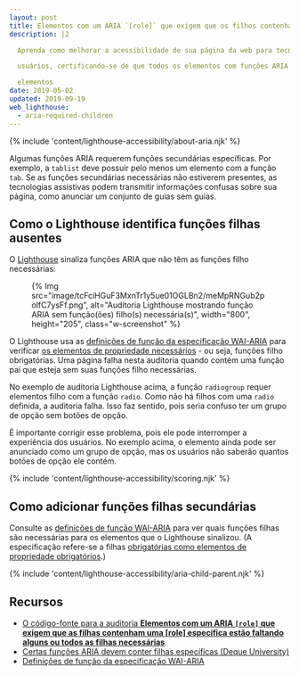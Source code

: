 ```yaml
---
layout: post
title: Elementos com um ARIA `[role]` que exigem que os filhos contenham um `[role]` específico estão faltando alguns ou todos os filhos necessários
description: |2

  Aprenda como melhorar a acessibilidade de sua página da web para tecnologia assistiva

  usuários, certificando-se de que todos os elementos com funções ARIA tenham o filho

  elementos
date: 2019-05-02
updated: 2019-09-19
web_lighthouse:
  - aria-required-children
---
```


{% include 'content/lighthouse-accessibility/about-aria.njk' %}

Algumas funções ARIA requerem funções secundárias específicas. Por exemplo, a `tablist` deve possuir pelo menos um elemento com a função `tab`. Se as funções secundárias necessárias não estiverem presentes, as tecnologias assistivas podem transmitir informações confusas sobre sua página, como anunciar um conjunto de guias sem guias.

## Como o Lighthouse identifica funções filhas ausentes

O <a href="https://developers.google.com/web/tools/lighthouse" rel="noopener">Lighthouse</a> sinaliza funções ARIA que não têm as funções filho necessárias:

<figure class="w-figure">{% Img src="image/tcFciHGuF3MxnTr1y5ue01OGLBn2/meMpRNGub2polfC7ysFf.png", alt="Auditoria Lighthouse mostrando função ARIA sem função(ões) filho(s) necessária(s)", width="800", height="205", class="w-screenshot" %}</figure>

O Lighthouse usa as <a href="https://www.w3.org/TR/wai-aria-1.1/#role_definitions" rel="noopener">definições de função da especificação WAI-ARIA</a> para verificar <a href="https://www.w3.org/TR/wai-aria/#mustContain" rel="noopener">os elementos de propriedade necessários</a> - ou seja, funções filho obrigatórias. Uma página falha nesta auditoria quando contém uma função pai que esteja sem suas funções filho necessárias.

No exemplo de auditoria Lighthouse acima, a função `radiogroup` requer elementos filho com a função `radio`. Como não há filhos com uma `radio` definida, a auditoria falha. Isso faz sentido, pois seria confuso ter um grupo de opção sem botões de opção.

É importante corrigir esse problema, pois ele pode interromper a experiência dos usuários. No exemplo acima, o elemento ainda pode ser anunciado como um grupo de opção, mas os usuários não saberão quantos botões de opção ele contém.

{% include 'content/lighthouse-accessibility/scoring.njk' %}

## Como adicionar funções filhas secundárias

Consulte as <a href="https://www.w3.org/TR/wai-aria-1.1/#role_definitions" rel="noopener">definições de função WAI-ARIA</a> para ver quais funções filhas são necessárias para os elementos que o Lighthouse sinalizou. (A especificação refere-se a filhas <a href="https://www.w3.org/TR/wai-aria/#mustContain" rel="noopener">obrigatórias como elementos de propriedade obrigatórios</a>.)

{% include 'content/lighthouse-accessibility/aria-child-parent.njk' %}

## Recursos

- <a href="https://github.com/GoogleChrome/lighthouse/blob/master/lighthouse-core/audits/accessibility/aria-required-children.js" rel="noopener">O código-fonte para a auditoria <strong>Elementos com um ARIA <code>[role]</code> que exigem que as filhas contenham uma [role] específica estão faltando alguns ou todos as filhas necessárias</strong></a>
- <a href="https://dequeuniversity.com/rules/axe/3.3/aria-required-children" rel="noopener">Certas funções ARIA devem conter filhas específicas (Deque University)</a>
- <a href="https://www.w3.org/TR/wai-aria-1.1/#role_definitions" rel="noopener">Definições de função da especificação WAI-ARIA</a>
